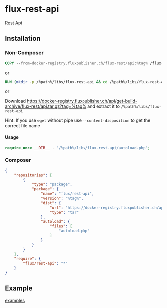 # flux-rest-api

Rest Api

## Installation

### Non-Composer

```dockerfile
COPY --from=docker-registry.fluxpublisher.ch/flux-rest/api:%tag% /flux-rest-api /%path%/libs/flux-rest-api
```

or

```dockerfile
RUN (mkdir -p /%path%/libs/flux-rest-api && cd /%path%/libs/flux-rest-api && wget -O - https://docker-registry.fluxpublisher.ch/api/get-build-archive/flux-rest/api.tar.gz?tag=%tag% | tar -xz --strip-components=1)
```

or

Download https://docker-registry.fluxpublisher.ch/api/get-build-archive/flux-rest/api.tar.gz?tag=%tag% and extract it to `/%path%/libs/flux-rest-api`

Hint: If you use `wget` without pipe use `--content-disposition` to get the correct file name

#### Usage

```php
require_once __DIR__ . "/%path%/libs/flux-rest-api/autoload.php";
```

### Composer

```json
{
    "repositories": [
        {
            "type": "package",
            "package": {
                "name": "flux/rest-api",
                "version": "%tag%",
                "dist": {
                    "url": "https://docker-registry.fluxpublisher.ch/api/get-build-archive/flux-rest/api.tar.gz?tag=%tag%",
                    "type": "tar"
                },
                "autoload": {
                    "files": [
                        "autoload.php"
                    ]
                }
            }
        }
    ],
    "require": {
        "flux/rest-api": "*"
    }
}
```

## Example

[examples](examples)
